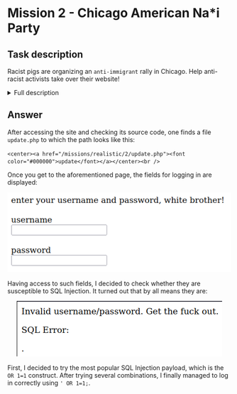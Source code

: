 # Mission 2 - Chicago American Na*i Party

## Task description

Racist pigs are organizing an `anti-immigrant` rally in Chicago. Help anti-racist activists take over their website!

<details>
  <summary>Full description</summary>
From: DestroyFascism

Message: I have been informed that you have quite admirable hacking skills. Well, this racist hate group is using [their website](https://www.hackthissite.org/missions/realistic/2) to organize a mass gathering of ignorant racist bastards. We cannot allow such bigoted aggression to happen. If you can gain access to their administrator page and post messages to their main page, we would be eternally grateful.

</details>

## Answer

After accessing the site and checking its source code, one finds a file `update.php` to which the path looks like this:

`<center><a href="/missions/realistic/2/update.php"><font color="#000000">update</font></a></center><br />`

Once you get to the aforementioned page, the fields for logging in are displayed:

<p align="center">
  <img src="images/login.png">
</p>

Having access to such fields, I decided to check whether they are susceptible to SQL Injection. It turned out that by all means they are:

<p align="center">
  <img src="images/sql_error.png">
</p>

First, I decided to try the most popular SQL Injection payload, which is the `OR 1=1` construct. After trying several combinations, I finally managed to log in correctly using `' OR 1=1;`.
